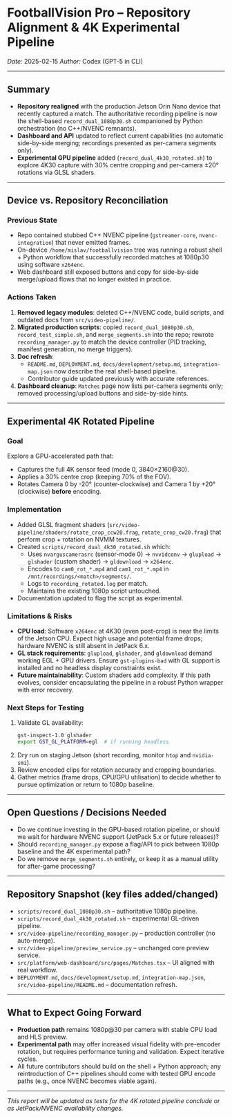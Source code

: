 # FootballVision Pro – Repository Alignment & 4K Experimental Pipeline

_Date:_ 2025-02-15
_Author:_ Codex (GPT-5 in CLI)

---

## Summary
- **Repository realigned** with the production Jetson Orin Nano device that recently captured a match. The authoritative recording pipeline is now the shell-based `record_dual_1080p30.sh` companioned by Python orchestration (no C++/NVENC remnants).
- **Dashboard and API** updated to reflect current capabilities (no automatic side-by-side merging; recordings presented as per-camera segments only).
- **Experimental GPU pipeline** added (`record_dual_4k30_rotated.sh`) to explore 4K30 capture with 30% centre cropping and per-camera ±20° rotations via GLSL shaders.

---

## Device vs. Repository Reconciliation

### Previous State
- Repo contained stubbed C++ NVENC pipeline (`gstreamer-core`, `nvenc-integration`) that never emitted frames.
- On-device `/home/mislav/footballvision` tree was running a robust shell + Python workflow that successfully recorded matches at 1080p30 using software `x264enc`.
- Web dashboard still exposed buttons and copy for side-by-side merge/upload flows that no longer existed in practice.

### Actions Taken
1. **Removed legacy modules**: deleted C++/NVENC code, build scripts, and outdated docs from `src/video-pipeline/`.
2. **Migrated production scripts**: copied `record_dual_1080p30.sh`, `record_test_simple.sh`, and `merge_segments.sh` into the repo; rewrote `recording_manager.py` to match the device controller (PID tracking, manifest generation, no merge triggers).
3. **Doc refresh**:
   - `README.md`, `DEPLOYMENT.md`, `docs/development/setup.md`, `integration-map.json` now describe the real shell-based pipeline.
   - Contributor guide updated previously with accurate references.
4. **Dashboard cleanup**: `Matches` page now lists per-camera segments only; removed processing/upload buttons and side-by-side hints.

---

## Experimental 4K Rotated Pipeline

### Goal
Explore a GPU-accelerated path that:
- Captures the full 4K sensor feed (mode 0, 3840×2160@30).
- Applies a 30% centre crop (keeping 70% of the FOV).
- Rotates Camera 0 by -20° (counter-clockwise) and Camera 1 by +20° (clockwise) **before** encoding.

### Implementation
- Added GLSL fragment shaders (`src/video-pipeline/shaders/rotate_crop_ccw20.frag`, `rotate_crop_cw20.frag`) that perform crop + rotation on NVMM textures.
- Created `scripts/record_dual_4k30_rotated.sh` which:
  - Uses `nvarguscamerasrc` (sensor-mode 0) → `nvvidconv` → `glupload` → `glshader` (custom shader) → `gldownload` → `x264enc`.
  - Encodes to `cam0_rot_*.mp4` and `cam1_rot_*.mp4` in `/mnt/recordings/<match>/segments/`.
  - Logs to `recording_rotated.log` per match.
  - Maintains the existing 1080p script untouched.
- Documentation updated to flag the script as experimental.

### Limitations & Risks
- **CPU load**: Software `x264enc` at 4K30 (even post-crop) is near the limits of the Jetson CPU. Expect high usage and potential frame drops; hardware NVENC is still absent in JetPack 6.x.
- **GL stack requirements**: `glupload`, `glshader`, and `gldownload` demand working EGL + GPU drivers. Ensure `gst-plugins-bad` with GL support is installed and no headless display constraints exist.
- **Future maintainability**: Custom shaders add complexity. If this path evolves, consider encapsulating the pipeline in a robust Python wrapper with error recovery.

### Next Steps for Testing
1. Validate GL availability:
   ```bash
   gst-inspect-1.0 glshader
   export GST_GL_PLATFORM=egl  # if running headless
   ```
2. Dry run on staging Jetson (short recording, monitor `htop` and `nvidia-smi`).
3. Review encoded clips for rotation accuracy and cropping boundaries.
4. Gather metrics (frame drops, CPU/GPU utilisation) to decide whether to pursue optimization or return to 1080p baseline.

---

## Open Questions / Decisions Needed
- Do we continue investing in the GPU-based rotation pipeline, or should we wait for hardware NVENC support (JetPack 5.x or future releases)?
- Should `recording_manager.py` expose a flag/API to pick between 1080p baseline and the 4K experimental path?
- Do we remove `merge_segments.sh` entirely, or keep it as a manual utility for after-game processing?

---

## Repository Snapshot (key files added/changed)
- `scripts/record_dual_1080p30.sh` – authoritative 1080p pipeline.
- `scripts/record_dual_4k30_rotated.sh` – experimental GL-driven pipeline.
- `src/video-pipeline/recording_manager.py` – production controller (no auto-merge).
- `src/video-pipeline/preview_service.py` – unchanged core preview service.
- `src/platform/web-dashboard/src/pages/Matches.tsx` – UI aligned with real workflow.
- `DEPLOYMENT.md`, `docs/development/setup.md`, `integration-map.json`, `src/video-pipeline/README.md` – documentation refresh.

---

## What to Expect Going Forward
- **Production path** remains 1080p@30 per camera with stable CPU load and HLS preview.
- **Experimental path** may offer increased visual fidelity with pre-encoder rotation, but requires performance tuning and validation. Expect iterative cycles.
- All future contributors should build on the shell + Python approach; any reintroduction of C++ pipelines should come with tested GPU encode paths (e.g., once NVENC becomes viable again).

---

_This report will be updated as tests for the 4K rotated pipeline conclude or as JetPack/NVENC availability changes._

